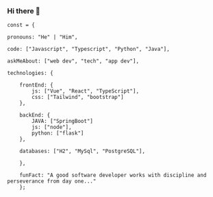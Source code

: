 ### Hi there 👋











    const = {
    
    pronouns: "He" | "Him",
    
    code: ["Javascript", "Typescript", "Python", "Java"],
    
    askMeAbout: ["web dev", "tech", "app dev"],
    
    technologies: {
    
        frontEnd: {
            js: ["Vue", "React", "TypeScript"],
            css: ["Tailwind", "bootstrap"]
        },
	
        backEnd: {
	        JAVA: ["SpringBoot"]
            js: ["node"],
            python: ["flask"]
        },
        
        databases: ["H2", "MySql", "PostgreSQL"],
        
        },
    
        funFact: "A good software developer works with discipline and perseverance from day one..."
        };
